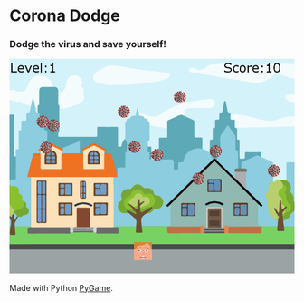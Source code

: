 # Corona Dodge
### Dodge the virus and save yourself!
<img src="gameplay.PNG" alt="gameplay" width=650>

Made with Python [PyGame](https://pypi.org/project/pygame/).
